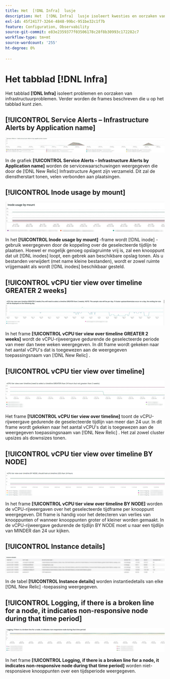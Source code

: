 ```yaml
---
title: Het  [!DNL Infra]  lusje
description: Het  [!DNL Infra]  lusje isoleert kwesties en oorzaken van infrastructuurproblemen.
exl-id: 45f24177-3264-4848-99bc-951be32c1f7b
feature: Configuration, Observability
source-git-commit: e83e2359377f03506178c28f8b30993c172282c7
workflow-type: tm+mt
source-wordcount: '255'
ht-degree: 0%

---
```


# Het tabblad [!DNL Infra]

Het tabblad **[!DNL Infra]** isoleert problemen en oorzaken van infrastructuurproblemen. Verder worden de frames beschreven die u op het tabblad kunt zien.

## [!UICONTROL Service Alerts – Infrastructure Alerts by Application name]

![&#x200B; alarm van de Dienst &#x200B;](../../assets/tools/observation-for-adobe-commerce/service-alerts.jpg)

In de grafiek **[!UICONTROL Service Alerts – Infrastructure Alerts by Application name]** worden de servicewaarschuwingen weergegeven die door de [!DNL New Relic] Infrastructure Agent zijn verzameld. Dit zal de dienstherstart tonen, velen verbonden aan plaatsingen.

## [!UICONTROL Inode usage by mount]

![&#x200B; gebruik van de knoop door onderstel &#x200B;](../../assets/tools/observation-for-adobe-commerce/inode-usage-mount.jpg)

In het **[!UICONTROL Inode usage by mount]** -frame wordt [!DNL inode] -gebruik weergegeven door de koppeling over de geselecteerde tijdlijn te plaatsen. Hoewel er mogelijk genoeg opslagruimte vrij is, zal een knooppunt dat uit [!DNL inodes] loopt, een gebrek aan beschikbare opslag tonen. Als u bestanden verwijdert (met name kleine bestanden), wordt er zowel ruimte vrijgemaakt als wordt [!DNL inodes] beschikbaar gesteld.

## [!UICONTROL vCPU tier view over timeline GREATER 2 weeks]

![&#x200B; vCPU rijmening over chronologie GROTER 2 weken &#x200B;](../../assets/tools/observation-for-adobe-commerce/vCPU-tier.jpg)

In het frame **[!UICONTROL vCPU tier view over timeline GREATER 2 weeks]** wordt de vCPU-rijweergave gedurende de geselecteerde periode van meer dan twee weken weergegeven. In dit frame wordt gekeken naar het aantal vCPU&#39;s dat is toegewezen aan de weergegeven toepassingsnaam van [!DNL New Relic] .

## [!UICONTROL vCPU tier view over timeline]

![&#x200B; vCPU rijmening over chronologie &#x200B;](../../assets/tools/observation-for-adobe-commerce/vcpu-tier-24.jpg)

Het frame **[!UICONTROL vCPU tier view over timeline]** toont de vCPU-rijweergave gedurende de geselecteerde tijdlijn van meer dan 24 uur. In dit frame wordt gekeken naar het aantal vCPU&#39;s dat is toegewezen aan de weergegeven toepassingsnaam van [!DNL New Relic] . Het zal zowel cluster upsizes als downsizes tonen.

## [!UICONTROL vCPU tier view over timeline BY NODE]

![&#x200B; vCPU rijmening over chronologie door NODE &#x200B;](../../assets/tools/observation-for-adobe-commerce/infra_by_node.png)

In het frame **[!UICONTROL vCPU tier view over timeline BY NODE]** worden de vCPU-rijweergaven over het geselecteerde tijdframe per knooppunt weergegeven. Dit frame is handig voor het detecteren van verlies van knooppunten of wanneer knooppunten groter of kleiner worden gemaakt. In de vCPU-rijweergave gedurende de tijdlijn BY NODE moet u naar een tijdlijn van MINDER dan 24 uur kijken.

## [!UICONTROL Instance details]

![&#x200B; Details van de Instantie &#x200B;](../../assets/tools/observation-for-adobe-commerce/instance-details.jpg)

In de tabel **[!UICONTROL Instance details]** worden instantiedetails van elke [!DNL New Relic] -toepassing weergegeven.

## [!UICONTROL Logging, if there is a broken line for a node, it indicates non-responsive node during that time period]

![&#x200B; non-responsive-node &#x200B;](../../assets/tools/observation-for-adobe-commerce/non-responsive-node.jpg)

In het frame **[!UICONTROL Logging, if there is a broken line for a node, it indicates non-responsive node during that time period]** worden niet-responsieve knooppunten over een tijdsperiode weergegeven.
